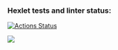 ### Hexlet tests and linter status:
[![Actions Status](https://github.com/bitter-brain/frontend-project-44/workflows/hexlet-check/badge.svg)](https://github.com/bitter-brain/frontend-project-44/actions)

<a href="https://codeclimate.com/github/bitter-brain/frontend-project-44/maintainability"><img src="https://api.codeclimate.com/v1/badges/1aecf09c44863c65b66d/maintainability" /></a>
